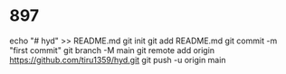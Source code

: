# 897
echo "# hyd" >> README.md
  git init
  git add README.md
  git commit -m "first commit"
  git branch -M main
  git remote add origin https://github.com/tiru1359/hyd.git
  git push -u origin main
